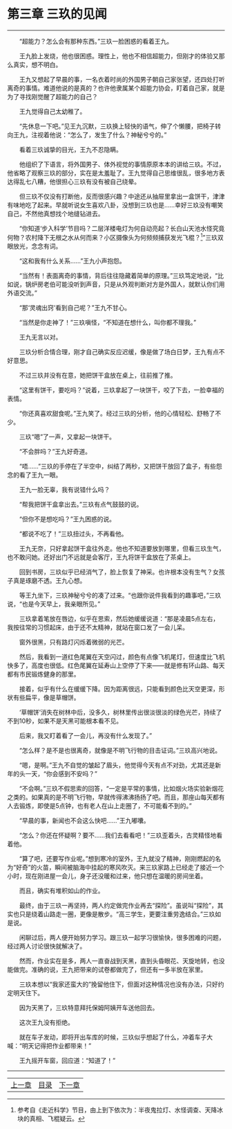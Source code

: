 # 第三章 三玖的见闻
**************************************************

  “超能力？怎么会有那种东西。”三玖一脸困惑的看着王九。

  王九脸上发烧，他也很困惑。理性上，他也不相信超能力，但刚才的体验又那么真实，想不明白。

  王九又想起了早晨的事，一名衣着时尚的外国男子朝自己家张望，还四处打听离奇的事情。难道他说的是真的？也许他隶属某个超能力协会，盯着自己家，就是为了寻找刚觉醒了超能力的自己？

  王九觉得自己太幼稚了。

  “先休息一下吧。”见王九沉默，三玖换上轻快的语气，伸了个懒腰，把椅子转向王九，注视着他说：“怎么了，发生了什么？神秘兮兮的。”

  看着三玖诚挚的目光，王九不忍隐瞒。

  他组织了下语言，将外国男子、体外视觉的事情原原本本的讲给三玖。不过，他省略了观察三玖的部分，实在是太羞耻了。王九觉得自己思维很乱，很多地方表达得乱七八糟，他很担心三玖有没有被自己绕晕。

  但三玖不仅没有打断他，反而很感兴趣？中途还从抽屉里拿出一盒饼干，津津有味地吃了起来。早就听说女生喜欢八卦，没想到三玖也是……幸好三玖没有嘲笑自己，不然他真想找个地缝钻进去。

  “你知道‘步入科学’节目吗？二层洋楼电灯为何自动亮起？长白山天池水怪究竟何物？农村降下无根之水从何而来？小区摄像头为何频频捕获发光飞棍？[^science]”三玖双眼放光，念念有词。

  “这和我有什么关系……”王九小声抱怨。

  “当然有！表面离奇的事情，背后往往隐藏着简单的原理。”三玖笃定地说，“比如说，锅炉房老伯可能没听到声音，只是从外观判断对方是外国人，就默认你们用外语交流。”

  “那‘灵魂出窍’看到自己呢？”王九不甘心。

  “当然是你走神了！”三玖嗔怪，“不知道在想什么，叫你都不理我。”

  王九无言以对。

  三玖分析合情合理，刚才自己确实反应迟缓，像是做了场白日梦，王九有点不好意思。

  不过三玖并没有在意，她把饼干盒放在桌上，往前推了推。

  “这里有饼干，要吃吗？”说着，三玖拿起了一块饼干，咬了下去，一脸幸福的表情。

  “你还真喜欢甜食呢。”王九笑了。经过三玖的分析，他的心情轻松、舒畅了不少。

  三玖“嗯”了一声，又拿起一块饼干。

  “不会胖吗？”王九好奇道。

  “唔……”三玖的手停在了半空中，纠结了两秒，又把饼干放回了盒子，有些怨念的看了王九一眼。

  王九一脸无辜，我有说错什么吗？

  “帮我把饼干盒拿出去。”三玖有点气鼓鼓的说。

  “但你不是想吃吗？”王九困惑的说。

  “都说不吃了！”三玖扭过头，不再看他。

  王九无奈，只好拿起饼干盒往外走。他也不知道要放到哪里，但看三玖生气，也不敢问她。还好出门不远就是会客厅，王九将饼干盒放在了茶桌上。

  回到书房，三玖似乎已经消气了，脸上恢复了神采。也许根本没有生气？女孩子真是琢磨不透。王九心想。

  等王九坐下，三玖神秘兮兮的凑了过来。“也跟你说件我看到的趣事吧，”三玖说，“也是今天早上，我亲眼所见。”

  三玖拿着笔放在唇边，似乎在思索，然后她缓缓说道：“那是凌晨5点左右，我按往常的习惯起床，由于还不太精神，就站在窗口发了一会儿呆。

  窗外很黑，只有路灯闪烁着微弱的光芒。

  然后，我看到一道红色尾翼在天空闪过，颜色有点像飞机尾灯，但速度比飞机快多了，高度也很低。红色尾翼在延寿山上空停了下来——就是修有环山路、每天都有市民锻炼健身的那里。

  接着，似乎有什么在缓缓下降。因为距离很远，只能看到颜色比天空更深，形状有些扁平，像是草帽饼。

  ‘草帽饼’消失在树林中后，没多久，树林里传出很淡很淡的绿色光芒，持续了不到10秒，如果不是天黑可能根本看不见。

  后来，我又盯着看了一会儿，再没有什么发现了。”

  “怎么样？是不是也很离奇，就像是不明飞行物的目击证词。”三玖高兴地说。

  “嗯，是啊。”王九不自觉的皱起了眉头，他觉得今天有点不对劲，尤其还是新年的头一天，“你会感到不安吗？”

  “不会啊。”三玖不假思索的回答，“一定是平常的事情，比如烟火场实验新烟花之类的。如果真的是不明飞行物，早就传得沸沸扬扬了吧。而且，那座山每天都有人去锻炼，即使是5点钟，也有老人在山上走圈了，不可能看不到的。”

  “早晨的事，新闻也不会这么快吧……”王九嘟囔。

  “怎么？你还在怀疑啊？要不……我们去看看吧！”三玖歪着头，古灵精怪地看着他。

  “算了吧，还要写作业呢。”想到寒冷的室外，王九就没了精神，刚刚燃起的名为“好奇”的火苗，瞬间被脑海中挂起的寒风吹灭。来三玖家路上已经走了接近一个小时，现在刚进屋一会儿，身子还没暖和过来，他只想在温暖的房间坐着。

  而且，确实有堆积如山的作业。

  最终，由于三玖一再坚持，两人约定做完作业再去“探险”。虽说叫“探险”，其实也只是绕着山路走一圈，更像是散步。“高三学生，更要注重劳逸结合。”三玖如是说。

  闲聊过后，两人便开始努力学习。跟三玖一起学习很愉快，很多困难的问题，经过两人讨论很快就解决了。

  然而，作业实在是多，两人一直奋战到天黑，直到头昏眼花、天旋地转，也没能做完。准确的说，王九把带来的试卷都做完了，但还有一多半放在家里。

  三玖本想以“我家还蛮大的”挽留他住下，但面对这种情况也没有办法，只好约定明天住下。

  因为天黑了，三玖特意拜托保姆阿姨开车送他回去。

  这次王九没有拒绝。

  就在车子发动，即将开出车库的时候，三玖似乎想起了什么，冲着车子大喊：“明天记得把作业都带来！”

  王九摇开车窗，回应道：“知道了！”

[^science]:参考自《走近科学》节目，由上到下依次为：半夜鬼拉灯、水怪调查、天降冰块的真相、飞棍疑云。

**************************************************

| | | |
|:-:|:-:|:-:|
|[上一章](002)|[目录](../index)|[下一章](004)|
